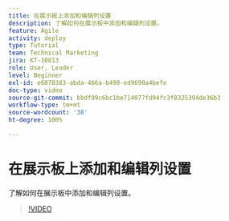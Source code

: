 ```yaml
---
title: 在展示板上添加和编辑列设置
description: 了解如何在展示板中添加和编辑列设置。
feature: Agile
activity: deploy
type: Tutorial
team: Technical Marketing
jira: KT-10813
role: User, Leader
level: Beginner
exl-id: e6070383-abda-466a-b490-ed9699a4befe
doc-type: video
source-git-commit: bbdf99c6bc1be714077fd94fc3f8325394de36b3
workflow-type: tm+mt
source-wordcount: '38'
ht-degree: 100%

---
```


# 在展示板上添加和编辑列设置

了解如何在展示板中添加和编辑列设置。

>[!VIDEO](https://video.tv.adobe.com/v/347332/?quality=12&learn=on&enablevpops=1)
